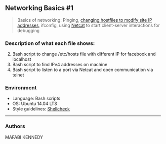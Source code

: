 ## Networking Basics #1
> Basics of networking: Pinging, [changing hostfiles to modify site IP addresses](https://web.archive.org/web/20171117023601/http://blog.jonathanargentiero.com/docker-sed-cannot-rename-etcsedl8ysxl-device-or-resource-busy/),
> ifconfig, using [Netcat](https://www.thegeekstuff.com/2012/04/nc-command-examples/)
> to start client-server interactions for debugging

### Description of what each file shows:
2. Bash script to change /etc/hosts file with different IP for facebook and localhost
3. Bash script to find IPv4 addresses on machine
4. Bash script to listen to a port via Netcat and open communication via telnet

### Environment
* Language: Bash scripts
* OS: Ubuntu 14.04 LTS
* Style guidelines: [Shellcheck](https://github.com/koalaman/shellcheck)
---
### Authors
MAFABI KENNEDY
